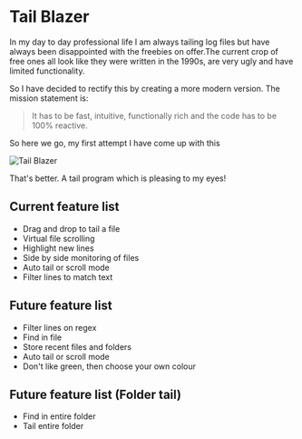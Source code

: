 # Tail Blazer

In my day to day professional life I am always tailing log files but have always been disappointed with the freebies on offer.The current crop of free ones all look like they were written in the 1990s, are very ugly and have limited functionality.

So I have decided to rectify this by creating a more modern version.  The mission statement is:  

>It has to be fast, intuitive, functionally rich and the code has to be 100% reactive.

So here we go, my first attempt I have come up with this 

![Tail Blazer](http://github.com/RolandPheasant/TailBlazer/blob/master/Images/Tailing.gif)

That's better. A tail program which is pleasing to my eyes!

## Current feature list

 - Drag and drop to tail a file
 - Virtual file scrolling
 - Highlight new lines
 - Side by side monitoring of files
 - Auto tail or scroll mode
 - Filter lines to match text

## Future feature list

 - Filter lines on regex
 - Find in file
 - Store recent files and folders
 - Auto tail or scroll mode
 - Don't like green, then choose your own colour

## Future feature list (Folder tail)

 - Find in entire folder
 - Tail entire folder